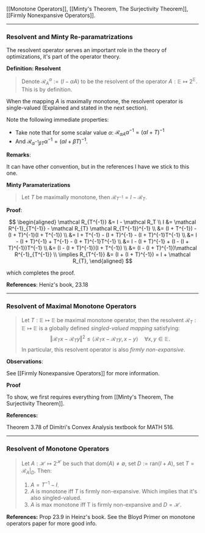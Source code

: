 [[Monotone Operators]], [[Minty's Theorem, The Surjectivity Theorem]], [[Firmly Nonexpansive Operators]]. 

---
### **Resolvent and Minty Re-paramatrizations**

The resolvent operator serves an important role in the theory of optimizations, it's part of the operator theory. 

**Definition: Resolvent**

> Denote $\mathcal R_A^{\alpha}:= (I - \alpha A)$ to be the resolvent of the operator $A: \mathbb E \mapsto 2^{\mathbb E}$. This is by definition. 

When the mapping $A$ is maximally monotone, the resolvent operator is single-valued (Explained and stated in the next section). 

Note the following immediate properties: 

- Take note that for some scalar value $\alpha$: $\mathcal R_{\alpha A}\alpha^{-1} = (\alpha I + T)^{-1}$
- And $\mathcal R_{\alpha^{-1}\beta T}\alpha^{-1} = (\alpha I + \beta T)^{-1}$. 


**Remarks**:

It can have other convention, but in the references I have we stick to this one. 

**Minty Paramaterizations**

> Let $T$ be maximally monotone, then $\mathcal R_{T^{-1}} = I - \mathcal{R}_{T}$. 

**Proof**:

$$
\begin{aligned}
    \mathcal R_{T^{-1}} &= I - \mathcal R_T
    \\
    I &= \mathcal R^{-1}_{T^{-1}} - \mathcal R_{T} \mathcal R_{T^{-1}}^{-1}
    \\
    &= 
    (I + T^{-1}) - (I + T)^{-1}(I + T^{-1})
    \\
    &= 
    I + T^{-1} - (I + T)^{-1} - (I + T)^{-1}T^{-1}
    \\
    &= 
    I - (I + T)^{-1} + T^{-1} - (I + T)^{-1}T^{-1}
    \\
    &= 
    I - (I + T)^{-1} + (I - (I + T)^{-1})T^{-1}
    \\
    &= 
    (I - (I + T)^{-1})(I + T^{-1})
    \\
    &= (I - (I + T)^{-1})\mathcal R^{-1}_{T^{-1}}
    \\
    \implies  R_{T^{-1}} &= 
    (I + (I + T)^{-1}) = I + \mathcal R_{T}, 
\end{aligned}
$$

which completes the proof. 

**References**: Heniz's book, 23.18

---
### **Resolvent of Maximal Monotone Operators**

> Let $T: \mathbb E \mapsto \mathbb E$ be maximal monotone operator, then the resolvent $\mathcal R_T: \mathbb E\mapsto \mathbb E$ is a globally defined *singled-valued mapping* satisfying:
> $$
> \Vert \mathcal R_Tx - \mathcal R_Ty\Vert^2 \le 
> \langle \mathcal R_Tx - \mathcal R_Ty, x - y\rangle\quad 
> \forall x, y \in \mathbb E. 
> $$ 
>  In particular, this resolvent operator is also *firmly non-expansive*. 

**Observations**: 

See [[Firmly Nonexpansive Operators]] for more information. 

**Proof**

To show, we first requires everything from [[Minty's Theorem, The Surjectivity Theorem]]. 



**References:** 

Theorem 3.78 of Dimitri's Convex Analysis textbook for MATH 516. 


---
### **Resolvent of Monotone Operators**

> Let $A: \mathcal H \mapsto 2^{\mathcal H}$ be such that $\text{dom}(A)\neq \emptyset$, set $D:= \text{ran}(I + A)$, set $T = \mathcal R_A|_D$. Then: 
> 
> 1. $A = T^{-1} - I$. 
> 2. $A$ is monotone iff $T$ is firmly non-expansive. Which implies that it's also singled-valued. 
> 3. $A$ is max monotone iff T is firmly non-expansive and $D = \mathcal H$. 


**References:** Prop 23.9 in Heinz's book. See the Bloyd Primer on monotone operators paper for more good info. 



